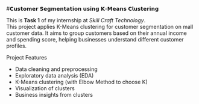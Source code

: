 #𝗖𝘂𝘀𝘁𝗼𝗺𝗲𝗿 𝗦𝗲𝗴𝗺𝗲𝗻𝘁𝗮𝘁𝗶𝗼𝗻 𝘂𝘀𝗶𝗻𝗴 𝗞-𝗠𝗲𝗮𝗻𝘀 𝗖𝗹𝘂𝘀𝘁𝗲𝗿𝗶𝗻𝗴

This is **Task 1** of my internship at *Skill Craft Technology*.  
This project applies K-Means clustering for customer segmentation on mall customer data. It aims to group customers based on their annual income and spending score, helping businesses understand different customer profiles.

Project Features
- Data cleaning and preprocessing
- Exploratory data analysis (EDA)
- K-Means clustering (with Elbow Method to choose K)
- Visualization of clusters
- Business insights from clusters


